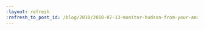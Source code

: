 ```yaml
---
:layout: refresh
:refresh_to_post_id: /blog/2010/2010-07-13-monitor-hudson-from-your-android
---
```

